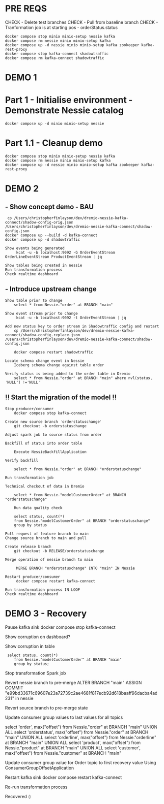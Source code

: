 # PRE REQS

CHECK - Delete test branches
CHECK - Pull from baseline branch
CHECK - Tranformation job is at starting pos - orderStatus.status

    docker compose stop minio minio-setup nessie kafka
    docker compose rm nessie minio minio-setup kafka
    docker compose up -d nessie minio minio-setup kafka zookeeper kafka-rest-proxy
    docker compose stop kafka-connect shadowtraffic    
    docker compose rm kafka-connect shadowtraffic

# DEMO 1
# Part 1 - Initialise environment - Demonstrate Nessie catalog
    docker compose up -d minio minio-setup nessie

# Part 1.1 - Cleanup demo
    docker compose stop minio minio-setup nessie kafka
    docker compose rm nessie minio minio-setup kafka
    docker compose up -d nessie minio minio-setup kafka zookeeper kafka-rest-proxy 

# DEMO 2
## - Show concept demo - BAU

     cp /Users/christopherfinlayson/dev/dremio-nessie-kafka-connect/shadow-config-orig.json /Users/christopherfinlayson/dev/dremio-nessie-kafka-connect/shadow-config.json
    docker compose up --build -d kafka-connect
    docker compose up -d shadowtraffic 

    Show events being generated
         kcat -u -b localhost:9092 -G OrderEventStream OrderLineEventStream ProductEventStream | jq 
    
    Show tables being created in nessie 
    Run transformation process
    Check realtime dashboard

## - Introduce upstream change

    Show table prior to change
        select * from Nessie."order" at BRANCH "main"

    Show event stream prior to change
         kcat -u -b localhost:9092 -t OrderEventStream | jq

    Add new status key to order stream in Shadowtraffic config and restart
        cp /Users/christopherfinlayson/dev/dremio-nessie-kafka-connect/shadow-config-replace.json /Users/christopherfinlayson/dev/dremio-nessie-kafka-connect/shadow-config.json
    
        docker compose restart shadowtraffic

    Locate schema change event in Nessie
        Iceberg schema change against table order

    Verify status is being added to the order table in Dremio
        select * from Nessie."order" at BRANCH "main" where nvl(status, 'NULL') !='NULL'

## !! Start the migration of the model !!

    Stop producer/consumer
        docker compose stop kafka-connect
    
    Create new source branch 'orderstatuschange'
        git checkout -b orderstatuschange

    Adjust spark job to source status from order
    
    Backfill of status into order table
        
        Execute NessieBackfillApplication
    
    Verify backfill

        select * from Nessie."order" at BRANCH "orderstatuschange"

    Run transformation job

    Technical checkout of data in Dremio
        
        select * from Nessie."modelCustomerOrder" at BRANCH "orderstatuschange" 

        Run data quality check

        select status, count(*)
        from Nessie."modelCustomerOrder" at BRANCH "orderstatuschange" 
        group by status
    
    Pull request of feature branch to main
    Change source branch to main and pull

    Create release branch
        git checkout -b RELEASE/orderstatuschange

    Merge operation of nessie branch to main

         MERGE BRANCH "orderstatuschange" INTO "main" IN Nessie 

    Restart producer/consumer
         docker compose restart kafka-connect 

    Run transformation process IN LOOP
    Check realtime dashboard

# DEMO 3 - Recovery
Pause kafka sink 
     docker compose stop kafka-connect  

Show corruption on dashboard?

Show corruption in table

     select status, count(*)
        from Nessie."modelCustomerOrder" at BRANCH "main" 
        group by status; 

Stop transformation Spark job

Revert nessie branch to pre-merge
     ALTER BRANCH "main" ASSIGN COMMIT "e99bd33671c69607e23a72739c2ae4681f817ecb92d618baaff96dacba4ad231" in nessie 

Revert source branch to pre-merge state

Update consumer group values to last values for all topics

 select 'order', max("offset") from Nessie."order" at BRANCH "main"
UNION ALL
select 'orderstatus', max("offset") from Nessie."order" at BRANCH "main"
UNION ALL
select 'orderline', max("offset") from Nessie."orderline" at BRANCH "main"
UNION ALL
select 'product', max("offset") from Nessie."product" at BRANCH "main"
UNION ALL
select 'customer', max("offset") from Nessie."customer" at BRANCH "main" 


Update consumer group value for Order topic to first recovery value
    Using ConsumerGroupOffsetApplication

Restart kafka sink
     docker compose restart kafka-connect 

Re-run transformation process

Recovered :) 